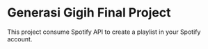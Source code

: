 # Generasi Gigih Final Project

This project consume Spotify API to create a playlist in your Spotify account.